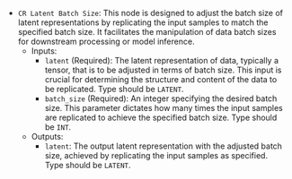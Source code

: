 - `CR Latent Batch Size`: This node is designed to adjust the batch size of latent representations by replicating the input samples to match the specified batch size. It facilitates the manipulation of data batch sizes for downstream processing or model inference.
    - Inputs:
        - `latent` (Required): The latent representation of data, typically a tensor, that is to be adjusted in terms of batch size. This input is crucial for determining the structure and content of the data to be replicated. Type should be `LATENT`.
        - `batch_size` (Required): An integer specifying the desired batch size. This parameter dictates how many times the input samples are replicated to achieve the specified batch size. Type should be `INT`.
    - Outputs:
        - `latent`: The output latent representation with the adjusted batch size, achieved by replicating the input samples as specified. Type should be `LATENT`.
